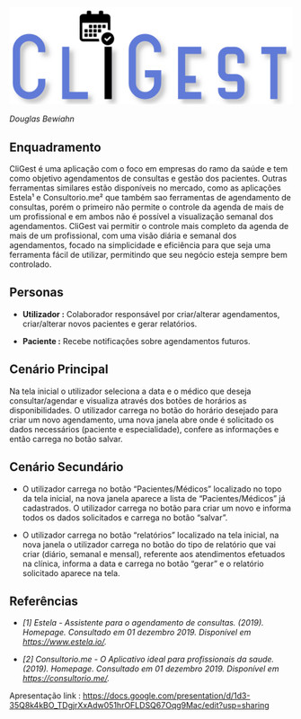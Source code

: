 ![Logo Cligest](https://github.com/dwbewiahn/CliGest/blob/master/%23Images/CliGestLogo1600x550.png)

 *Douglas Bewiahn*

## **Enquadramento**

CliGest é uma aplicação com o foco em empresas do ramo da saúde e tem como objetivo agendamentos de consultas e gestão dos pacientes. Outras ferramentas similares estão disponíveis no mercado, como as aplicações Estela¹ e Consultorio.me² que também sao ferramentas de agendamento de consultas, porém o primeiro não permite o controle da agenda de mais de um profissional e em ambos não é possível a visualização semanal dos agendamentos. CliGest vai permitir o controle mais completo da agenda de mais de um profissional,  com uma visão diária e semanal dos agendamentos, focado na simplicidade e eficiência para que seja uma ferramenta fácil de utilizar, permitindo que seu negócio esteja sempre bem controlado.

## **Personas**

* **Utilizador :** Colaborador responsável por criar/alterar agendamentos, criar/alterar novos pacientes e gerar relatórios.

* **Paciente :** Recebe notificações sobre agendamentos futuros.

## **Cenário Principal**

Na tela inicial o utilizador seleciona a data e o médico que deseja consultar/agendar e visualiza através dos botões de horários as disponibilidades. O utilizador carrega no botão do horário desejado para criar um novo agendamento, uma nova janela abre onde é solicitado os dados necessários (paciente e especialidade), confere as informações e então  carrega no botão salvar. 

## **Cenário Secundário**

* O utilizador carrega no botão “Pacientes/Médicos” localizado no topo da tela inicial, na nova janela aparece a lista de “Pacientes/Médicos” já cadastrados. O utilizador  carrega no botão para criar um novo e informa todos os dados solicitados e carrega no botão “salvar”.

*  O utilizador carrega no botão “relatórios” localizado na tela inicial, na nova janela o utilizador carrega no botão do tipo de relatório que vai criar (diário, semanal e mensal), referente aos atendimentos efetuados na clínica, informa a data e carrega no botão “gerar” e o relatório solicitado aparece na tela.

## **Referências**

* *[1] Estela - Assistente para o agendamento de consultas. (2019). Homepage. Consultado em 01 dezembro 2019. Disponível em  https://www.estela.io/.*

* *[2] Consultorio.me - O Aplicativo ideal para profissionais da saude. (2019). Homepage. Consultado em 01 dezembro 2019. Disponível em https://consultorio.me/.*




Apresentação link : https://docs.google.com/presentation/d/1d3-35Q8k4kBO_TDgjrXxAdw051hrOFLDSQ67Oqg9Mac/edit?usp=sharing
